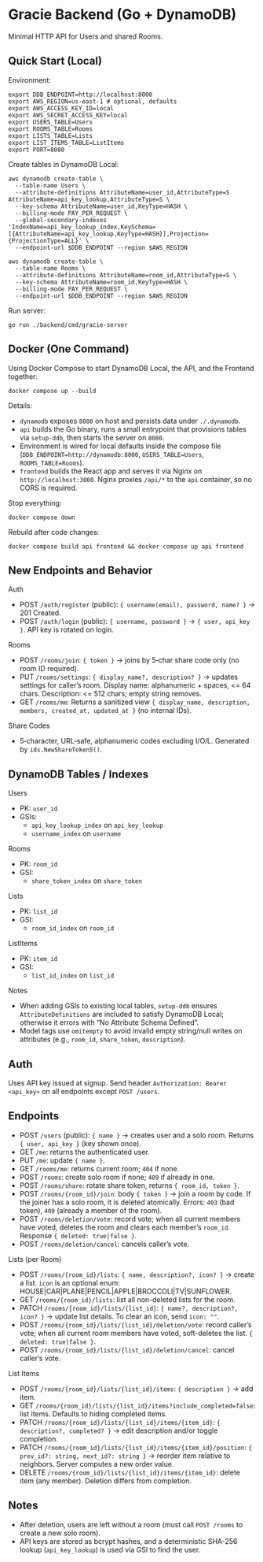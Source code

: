# Gracie Backend (Go + DynamoDB)

Minimal HTTP API for Users and shared Rooms.

## Quick Start (Local)

Environment:

```
export DDB_ENDPOINT=http://localhost:8000
export AWS_REGION=us-east-1 # optional, defaults
export AWS_ACCESS_KEY_ID=local
export AWS_SECRET_ACCESS_KEY=local
export USERS_TABLE=Users
export ROOMS_TABLE=Rooms
export LISTS_TABLE=Lists
export LIST_ITEMS_TABLE=ListItems
export PORT=8080
```

Create tables in DynamoDB Local:

```
aws dynamodb create-table \
  --table-name Users \
  --attribute-definitions AttributeName=user_id,AttributeType=S AttributeName=api_key_lookup,AttributeType=S \
  --key-schema AttributeName=user_id,KeyType=HASH \
  --billing-mode PAY_PER_REQUEST \
  --global-secondary-indexes 'IndexName=api_key_lookup_index,KeySchema=[{AttributeName=api_key_lookup,KeyType=HASH}],Projection={ProjectionType=ALL}' \
  --endpoint-url $DDB_ENDPOINT --region $AWS_REGION

aws dynamodb create-table \
  --table-name Rooms \
  --attribute-definitions AttributeName=room_id,AttributeType=S \
  --key-schema AttributeName=room_id,KeyType=HASH \
  --billing-mode PAY_PER_REQUEST \
  --endpoint-url $DDB_ENDPOINT --region $AWS_REGION
```

Run server:

```
go run ./backend/cmd/gracie-server
```

## Docker (One Command)

Using Docker Compose to start DynamoDB Local, the API, and the Frontend together:

```
docker compose up --build
```

Details:
- `dynamodb` exposes `8000` on host and persists data under `./.dynamodb`.
- `api` builds the Go binary, runs a small entrypoint that provisions tables via `setup-ddb`, then starts the server on `8080`.
- Environment is wired for local defaults inside the compose file (`DDB_ENDPOINT=http://dynamodb:8000`, `USERS_TABLE=Users`, `ROOMS_TABLE=Rooms`).
- `frontend` builds the React app and serves it via Nginx on `http://localhost:3000`. Nginx proxies `/api/*` to the `api` container, so no CORS is required.

Stop everything:

```
docker compose down
```

Rebuild after code changes:

```
docker compose build api frontend && docker compose up api frontend
```

## New Endpoints and Behavior

Auth
- POST `/auth/register` (public): `{ username(email), password, name? }` → 201 Created.
- POST `/auth/login` (public): `{ username, password }` → `{ user, api_key }`. API key is rotated on login.

Rooms
- POST `/rooms/join`: `{ token }` → joins by 5‑char share code only (no room ID required).
- PUT `/rooms/settings`: `{ display_name?, description? }` → updates settings for caller’s room. Display name: alphanumeric + spaces, <= 64 chars. Description: <= 512 chars; empty string removes.
- GET `/rooms/me`: Returns a sanitized view `{ display_name, description, members, created_at, updated_at }` (no internal IDs).

Share Codes
- 5‑character, URL‑safe, alphanumeric codes excluding I/O/L. Generated by `ids.NewShareToken5()`.

## DynamoDB Tables / Indexes

Users
- PK: `user_id`
- GSIs:
  - `api_key_lookup_index` on `api_key_lookup`
  - `username_index` on `username`

Rooms
- PK: `room_id`
- GSI:
  - `share_token_index` on `share_token`

Lists
- PK: `list_id`
- GSI:
  - `room_id_index` on `room_id`

ListItems
- PK: `item_id`
- GSI:
  - `list_id_index` on `list_id`

Notes
- When adding GSIs to existing local tables, `setup-ddb` ensures `AttributeDefinitions` are included to satisfy DynamoDB Local; otherwise it errors with “No Attribute Schema Defined”.
- Model tags use `omitempty` to avoid invalid empty string/null writes on attributes (e.g., `room_id`, `share_token`, `description`).

## Auth

Uses API key issued at signup. Send header `Authorization: Bearer <api_key>` on all endpoints except `POST /users`.

## Endpoints

- POST `/users` (public): `{ name }` → creates user and a solo room. Returns `{ user, api_key }` (key shown once).
- GET `/me`: returns the authenticated user.
- PUT `/me`: update `{ name }`.
- GET `/rooms/me`: returns current room; `404` if none.
- POST `/rooms`: create solo room if none; `409` if already in one.
- POST `/rooms/share`: rotate share token, returns `{ room_id, token }`.
- POST `/rooms/{room_id}/join`: body `{ token }` → join a room by code. If the joiner has a solo room, it is deleted atomically. Errors: `403` (bad token), `409` (already a member of the room).
- POST `/rooms/deletion/vote`: record vote; when all current members have voted, deletes the room and clears each member’s `room_id`. Response `{ deleted: true|false }`.
- POST `/rooms/deletion/cancel`: cancels caller’s vote.

Lists (per Room)
- POST `/rooms/{room_id}/lists`: `{ name, description?, icon? }` → create a list. `icon` is an optional enum: HOUSE|CAR|PLANE|PENCIL|APPLE|BROCCOLI|TV|SUNFLOWER.
- GET `/rooms/{room_id}/lists`: list all non-deleted lists for the room.
- PATCH `/rooms/{room_id}/lists/{list_id}`: `{ name?, description?, icon? }` → update list details. To clear an icon, send `icon: ""`.
- POST `/rooms/{room_id}/lists/{list_id}/deletion/vote`: record caller’s vote; when all current room members have voted, soft-deletes the list. `{ deleted: true|false }`.
- POST `/rooms/{room_id}/lists/{list_id}/deletion/cancel`: cancel caller’s vote.

List Items
- POST `/rooms/{room_id}/lists/{list_id}/items`: `{ description }` → add item.
- GET `/rooms/{room_id}/lists/{list_id}/items?include_completed=false`: list items. Defaults to hiding completed items.
- PATCH `/rooms/{room_id}/lists/{list_id}/items/{item_id}`: `{ description?, completed? }` → edit description and/or toggle completion.
- PATCH `/rooms/{room_id}/lists/{list_id}/items/{item_id}/position`: `{ prev_id?: string, next_id?: string }` → reorder item relative to neighbors. Server computes a new order value.
- DELETE `/rooms/{room_id}/lists/{list_id}/items/{item_id}`: delete item (any member). Deletion differs from completion.

## Notes

- After deletion, users are left without a room (must call `POST /rooms` to create a new solo room).
- API keys are stored as bcrypt hashes, and a deterministic SHA-256 lookup (`api_key_lookup`) is used via GSI to find the user.
